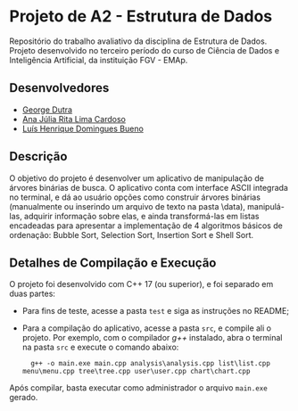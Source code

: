 # Projeto de A2 - Estrutura de Dados

Repositório do trabalho avaliativo da disciplina de Estrutura de Dados. Projeto desenvolvido no terceiro período do curso de Ciência de Dados e Inteligência Artificial, da instituição FGV - EMAp.

## Desenvolvedores

- [George Dutra](https://github.com/georgedutra)
- [Ana Júlia Rita Lima Cardoso](https://github.com/Anajuliarlc)
- [Luís Henrique Domingues Bueno](https://github.com/LuisHDBueno)

## Descrição

O objetivo do projeto é desenvolver um aplicativo de manipulação de árvores binárias de busca. O aplicativo conta com interface ASCII integrada no terminal, e dá ao usuário opções como construir árvores binárias (manualmente ou inserindo um arquivo de texto na pasta \data), manipulá-las, adquirir informação sobre elas, e ainda transformá-las em listas encadeadas para apresentar a implementação de 4 algoritmos básicos de ordenação: Bubble Sort, Selection Sort, Insertion Sort e Shell Sort.

## Detalhes de Compilação e Execução

O projeto foi desenvolvido com C++ 17 (ou superior), e foi separado em duas partes:
- Para fins de teste, acesse a pasta `test` e siga as instruções no README;
- Para a compilação do aplicativo, acesse a pasta `src`, e compile ali o projeto. Por exemplo, com o compilador *g++* instalado, abra o terminal na pasta `src` e execute o comando abaixo:

        g++ -o main.exe main.cpp analysis\analysis.cpp list\list.cpp menu\menu.cpp tree\tree.cpp user\user.cpp chart\chart.cpp

Após compilar, basta executar como administrador o arquivo `main.exe` gerado.
